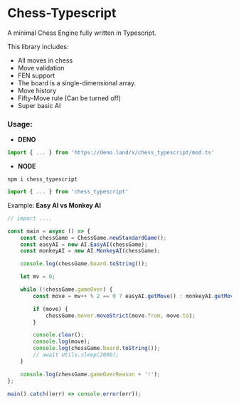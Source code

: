 # Chess-Typescript

A minimal Chess Engine fully written in Typescript.

This library includes:
- All moves in chess
- Move validation
- FEN support
- The board is a single-dimensional array.
- Move history
- Fifty-Move rule (Can be turned off)
- Super basic AI

### **Usage**:
- **DENO**
```ts
import { ... } from 'https://deno.land/x/chess_typescript/mod.ts'
```
- **NODE**
```
npm i chess_typescript
```
```ts
import { ... } from 'chess_typescript'
```

Example: **Easy AI vs Monkey AI**
```ts
// import ....

const main = async () => {
	const chessGame = ChessGame.newStandardGame();
	const easyAI = new AI.EasyAI(chessGame);
	const monkeyAI = new AI.MonkeyAI(chessGame);

	console.log(chessGame.board.toString());

	let mv = 0;

	while (!chessGame.gameOver) {
		const move = mv++ % 2 == 0 ? easyAI.getMove() : monkeyAI.getMove();

		if (move) {
			chessGame.mover.moveStrict(move.from, move.to);
		}

		console.clear();
		console.log(move);
		console.log(chessGame.board.toString());
		// await Utils.sleep(2000);
	}

	console.log(chessGame.gameOverReason + '!');
};

main().catch((err) => console.error(err));
```